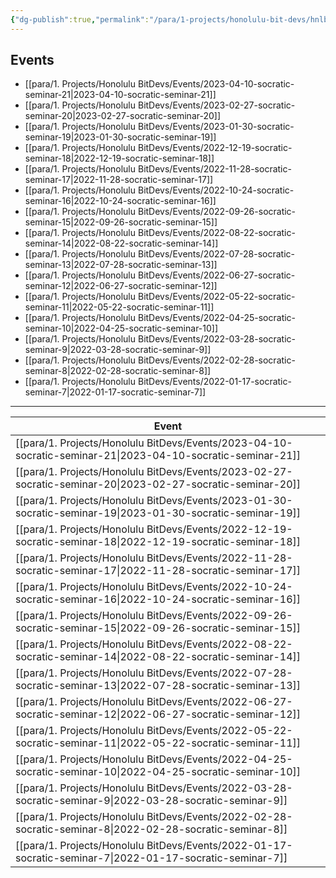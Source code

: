 ```yaml
---
{"dg-publish":true,"permalink":"/para/1-projects/honolulu-bit-devs/hnlbtc-homepage/","title":"Honolulu Bitcoin","tags":["bitdevs, bitcoin, hawaii","gardenEntry"],"noteIcon":"2","created":"2023-04-11T12:09:30.005-10:00","updated":"2023-04-11T12:35:24.331-10:00"}
---
```



## Events
- [[para/1. Projects/Honolulu BitDevs/Events/2023-04-10-socratic-seminar-21\|2023-04-10-socratic-seminar-21]]
- [[para/1. Projects/Honolulu BitDevs/Events/2023-02-27-socratic-seminar-20\|2023-02-27-socratic-seminar-20]]
- [[para/1. Projects/Honolulu BitDevs/Events/2023-01-30-socratic-seminar-19\|2023-01-30-socratic-seminar-19]]
- [[para/1. Projects/Honolulu BitDevs/Events/2022-12-19-socratic-seminar-18\|2022-12-19-socratic-seminar-18]]
- [[para/1. Projects/Honolulu BitDevs/Events/2022-11-28-socratic-seminar-17\|2022-11-28-socratic-seminar-17]]
- [[para/1. Projects/Honolulu BitDevs/Events/2022-10-24-socratic-seminar-16\|2022-10-24-socratic-seminar-16]]
- [[para/1. Projects/Honolulu BitDevs/Events/2022-09-26-socratic-seminar-15\|2022-09-26-socratic-seminar-15]]
- [[para/1. Projects/Honolulu BitDevs/Events/2022-08-22-socratic-seminar-14\|2022-08-22-socratic-seminar-14]]
- [[para/1. Projects/Honolulu BitDevs/Events/2022-07-28-socratic-seminar-13\|2022-07-28-socratic-seminar-13]]
- [[para/1. Projects/Honolulu BitDevs/Events/2022-06-27-socratic-seminar-12\|2022-06-27-socratic-seminar-12]]
- [[para/1. Projects/Honolulu BitDevs/Events/2022-05-22-socratic-seminar-11\|2022-05-22-socratic-seminar-11]]
- [[para/1. Projects/Honolulu BitDevs/Events/2022-04-25-socratic-seminar-10\|2022-04-25-socratic-seminar-10]]
- [[para/1. Projects/Honolulu BitDevs/Events/2022-03-28-socratic-seminar-9\|2022-03-28-socratic-seminar-9]]
- [[para/1. Projects/Honolulu BitDevs/Events/2022-02-28-socratic-seminar-8\|2022-02-28-socratic-seminar-8]]
- [[para/1. Projects/Honolulu BitDevs/Events/2022-01-17-socratic-seminar-7\|2022-01-17-socratic-seminar-7]]


---

| Event                                                                                                          |
| -------------------------------------------------------------------------------------------------------------- |
| [[para/1. Projects/Honolulu BitDevs/Events/2023-04-10-socratic-seminar-21\|2023-04-10-socratic-seminar-21]] |
| [[para/1. Projects/Honolulu BitDevs/Events/2023-02-27-socratic-seminar-20\|2023-02-27-socratic-seminar-20]] |
| [[para/1. Projects/Honolulu BitDevs/Events/2023-01-30-socratic-seminar-19\|2023-01-30-socratic-seminar-19]] |
| [[para/1. Projects/Honolulu BitDevs/Events/2022-12-19-socratic-seminar-18\|2022-12-19-socratic-seminar-18]] |
| [[para/1. Projects/Honolulu BitDevs/Events/2022-11-28-socratic-seminar-17\|2022-11-28-socratic-seminar-17]] |
| [[para/1. Projects/Honolulu BitDevs/Events/2022-10-24-socratic-seminar-16\|2022-10-24-socratic-seminar-16]] |
| [[para/1. Projects/Honolulu BitDevs/Events/2022-09-26-socratic-seminar-15\|2022-09-26-socratic-seminar-15]] |
| [[para/1. Projects/Honolulu BitDevs/Events/2022-08-22-socratic-seminar-14\|2022-08-22-socratic-seminar-14]] |
| [[para/1. Projects/Honolulu BitDevs/Events/2022-07-28-socratic-seminar-13\|2022-07-28-socratic-seminar-13]] |
| [[para/1. Projects/Honolulu BitDevs/Events/2022-06-27-socratic-seminar-12\|2022-06-27-socratic-seminar-12]] |
| [[para/1. Projects/Honolulu BitDevs/Events/2022-05-22-socratic-seminar-11\|2022-05-22-socratic-seminar-11]] |
| [[para/1. Projects/Honolulu BitDevs/Events/2022-04-25-socratic-seminar-10\|2022-04-25-socratic-seminar-10]] |
| [[para/1. Projects/Honolulu BitDevs/Events/2022-03-28-socratic-seminar-9\|2022-03-28-socratic-seminar-9]]   |
| [[para/1. Projects/Honolulu BitDevs/Events/2022-02-28-socratic-seminar-8\|2022-02-28-socratic-seminar-8]]   |
| [[para/1. Projects/Honolulu BitDevs/Events/2022-01-17-socratic-seminar-7\|2022-01-17-socratic-seminar-7]]   |
